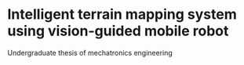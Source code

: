 # Intelligent terrain mapping system using vision-guided mobile robot
Undergraduate thesis of mechatronics engineering
